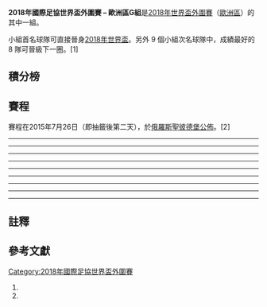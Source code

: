 **2018年國際足協世界盃外圍賽 –
歐洲區G組**是[2018年世界盃](../Page/2018年國際足協世界盃.md "wikilink")[外圍賽](../Page/2018年國際足協世界盃外圍賽.md "wikilink")（[歐洲區](../Page/2018年國際足協世界盃外圍賽_\(歐洲區\).md "wikilink")）的其中一組。

小組首名球隊可直接晉身[2018年世界盃](../Page/2018年國際足協世界盃.md "wikilink")。另外 9
個小組次名球隊中，成績最好的 8 隊可晉級下一圈。\[1\]

## 積分榜

## 賽程

賽程在2015年7月26日（即抽籤後第二天），於[俄羅斯](../Page/俄羅斯.md "wikilink")[聖彼德堡公佈](../Page/聖彼德堡.md "wikilink")。\[2\]

-----

-----

-----

-----

-----

-----

-----

-----

-----

## 註釋

## 參考文獻

[Category:2018年國際足協世界盃外圍賽](https://zh.wikipedia.org/wiki/Category:2018年國際足協世界盃外圍賽 "wikilink")

1.

2.